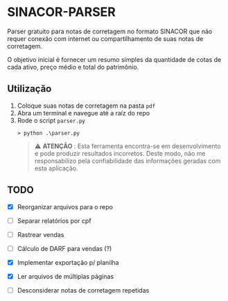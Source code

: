 # SINACOR-PARSER
Parser gratuito para notas de corretagem no formato SINACOR que não requer conexão com internet ou compartilhamento de suas notas de corretagem.

O objetivo inicial é fornecer um resumo simples da quantidade de cotas de cada ativo, preço médio e total do patrimônio.

## Utilização

1. Coloque suas notas de corretagem na pasta `pdf`
2. Abra um terminal e navegue até a raíz do repo
3. Rode o script `parser.py`
    ```
    > python .\parser.py
    ```
    > :warning: **ATENÇÃO** : Esta ferramenta encontra-se em desenvolvimento e pode produzir resultados incorretos. Deste modo, não me responsabilizo pela confiabilidade das informações geradas com esta aplicação.

## TODO
- [x] Reorganizar arquivos para o repo
- [ ] Separar relatórios por cpf
- [ ] Rastrear vendas
- [ ] Cálculo de DARF para vendas (?)
- [x] Implementar exportação p/ planilha
- [x] Ler arquivos de múltiplas páginas
- [ ] Desconsiderar notas de corretagem repetidas


